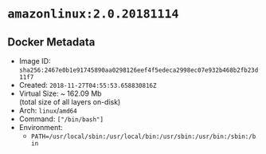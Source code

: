 # `amazonlinux:2.0.20181114`

## Docker Metadata

- Image ID: `sha256:2467e0b1e91745890aa0298126eef4f5edeca2998ec07e932b468b2fb23d11f7`
- Created: `2018-11-27T04:55:53.658830816Z`
- Virtual Size: ~ 162.09 Mb  
  (total size of all layers on-disk)
- Arch: `linux`/`amd64`
- Command: `["/bin/bash"]`
- Environment:
  - `PATH=/usr/local/sbin:/usr/local/bin:/usr/sbin:/usr/bin:/sbin:/bin`

